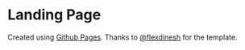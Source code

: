 # Landing Page


Created using [Github Pages](https://pages.github.com/). Thanks to [@flexdinesh](https://github.com/flexdinesh/dev-landing-page) for the template.
